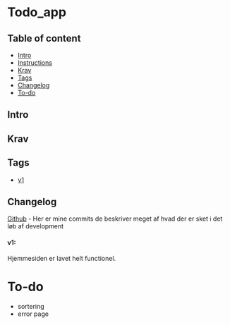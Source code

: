 # Todo_app



## Table of content
* [Intro](#Intro)
* [Instructions](#Instructions)
* [Krav](#Krav)
* [Tags](#Tags)
* [Changelog](#Changelog)
* [To-do](#To-do)





## Intro










## Krav 

<ul>
</ul>









## Tags

* [v1]()

## Changelog
[Github](https://github.com/failbreak/TheBank/commits/Development) - Her er mine commits de beskriver meget af hvad der er sket i det løb af development

#### v1:
Hjemmesiden er lavet helt functionel.





# To-do

* sortering
* error page

